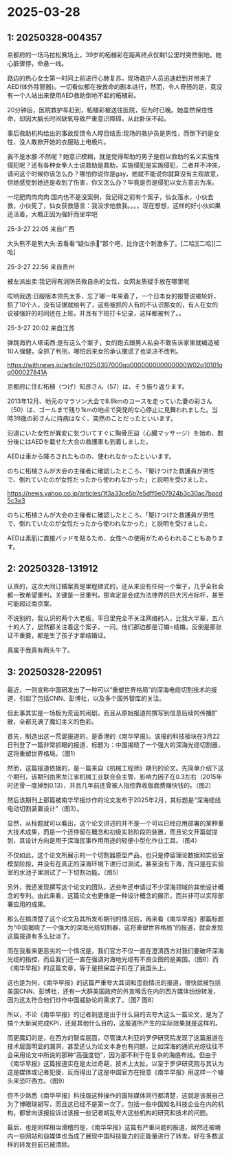 # 2025-03-28

## 1: 20250328-004357

京都府的一场马拉松赛场上，39岁的柘植彩在距离终点仅剩1公里时突然倒地。她心脏骤停，命悬一线。

路边的热心女士第一时间上前进行心肺复苏，现场救护人员迅速赶到并带来了AED(体外除颤器)。一切看似都在按救命的剧本进行，然而，令人奇怪的是，竟没有一个人站出来使用AED救助倒地不起的柘植彩。

20分钟后，医院救护车赶到，柘植彩被送往医院，但为时已晚。她虽然保住性命，却因大脑长时间缺氧导致严重意识障碍，从此卧床不起。

事后救助机构给出的事故反馈令人瞠目结舌:现场的救护员是男性，而倒下的是女性，没人敢掀开她的衣服贴上电极片。

我不是水豚:不然呢？她意识模糊，就是觉得帮助的男子是假以救助的名义实施性侵犯呢？还有各种女拳人士说救助是救助，实施侵犯是实施侵犯，二者并不冲突，请问这个时候你该怎么办？哪怕你说你是gay，她就不能说你就算没有主观故意，但她感觉到她还是收到了伤害，你又怎么办？毕竟是否是侵犯以女方意志为准。

一坨肥肉肉肉肉:国内也不是没案例，我记得之前有个案子，仙女落水，小伙去救，小伙死了，仙女获救感言：我没求他救我。。。。现在想想，这样的好小伙如果还活着，大概正因为强奸而坐牢吧

25-3-27 22:05 来自广西

大头熊不是熊大头:去看看“疑似杀👮”那个吧，比你这个刺激多了。[二哈][二哈][二哈]

25-3-27 22:56 来自贵州

被左派出卖:我记得有消防员救自杀的女性，女网友质疑手放在哪里呢

哎哟我透:日服版本领先太多，忘了哪一年来着了，一个日本女的报警说被轮奸，抓了10个人，没有证据就给判了，这些被抓的人有的不认识那女的，有人在女的说被强奸的时间还在上班，并且有下班打卡记录，这样都被判了。。

25-3-27 20:02 来自江苏

弹跳海豹人塔诺西:是有这么个案子，女的跑去跟男人私会不敢告诉家里就编造被10人强健，全抓了判刑，哪怕后来女的承认撒谎了也坚决不改判。

https://withnews.jp/article/f0250307000qq000000000000000W02q10101qq000027841A

京都府に住む柘植（つげ）知彦さん（57）は、そう振り返ります。

2013年12月、地元のマラソン大会で8.8kmのコースを走っていた妻の彩さん（50）は、ゴールまで残り1kmの地点で突発的な心停止に見舞われました。当時39歳の彩さんに持病はなく、突然のことだったといいます。

沿道にいた女性が異変に気づいてすぐに胸骨圧迫（心臓マッサージ）を始め、数分後にはAEDを載せた大会の救護車も到着しました。

AEDは車から降ろされたものの、使われなかったといいます。

のちに柘植さんが大会の主催者に確認したところ、「駆けつけた救護員が男性で、倒れていたのが女性だったから使われなかった」と説明を受けました。

https://news.yahoo.co.jp/articles/1f3a33ce5b7e5dff9e07924b3c30ac7bacd5c3e3

のちに柘植さんが大会の主催者に確認したところ、「駆けつけた救護員が男性で、倒れていたのが女性だったから使われなかった」と説明を受けました。

AEDは素肌に直接パッドを貼るため、女性への使用がためらわれることもあります。

## 2: 20250328-131912

认真的，这次大同订婚案真是里程碑式的，还从来没有任何一个案子，几乎全社会都一致希望重判，关键是一旦重判，那肯定是会成为法律界的巨大污点标杆，甚至可能超过南京案。

不说别的，我认识的两个大老板，平日里完全不关注网络的人，比我大半辈，五六十的人了，居然都关注着这个案子，一问，他们那边都是订婚=结婚，反倒是那张证不重要，都是生了孩子才拿结婚证。

真属于我真有两头牛了。

## 3: 20250328-220951

最近，一则宣称中国研发出了一种可以“重塑世界格局”的深海电缆切割技术的报道，引起了包括CNN、彭博社，以及多个国外智库的关注。

但此事其实是一场极为荒诞的闹剧，而且从原始报道的撰写到信息后续的传播扩散，全都充满了魔幻主义的色彩。

首先，制造出这一荒诞报道的，是香港的《南华早报》。该报的科技板块在3月22日刊登了一篇非常抓眼的报道，标题为：中国揭晓了一个强大的深海光缆切割器，这将重塑世界格局。（图1）

然而，这篇报道依据的，是一篇来自《机械工程师》期刊的论文。先简单介绍下这个期刊，该期刊由黑龙江省机械工业联合会主管、影响力因子在0.3左右（2015年时还曾一度掉到0.13），并且几年前还曾被人指控靠收版面费赚快钱的。（图2）

然后该期刊上那篇被南华早报炒作的论文发布于2025年2月，其标题是“深海缆线电动切割装置设计”（图3）。

显然，从标题就可以看出，这个论文讲述的并不是一个可以已经应用部署的某种重大技术成果，而是一个还停留在概念和初级实验阶段的装置，而且论文开篇就提到，其设计方向是用于深海民事作用用途的轻便小型化作业工具。（图4）

不仅如此，这个论文所展示的一个切割器原型产品，也只是停留理论数据和实验室模型阶段，并没有在真正的深海环境下进行过测试，甚至没有下海，而只是在实验室的水池子里测试了一下切割功能。（图5）

另外，我还发现撰写这个论文的团队，近些年还申请过不少深海领域的其他设计概念的专利。由此来看，这篇论文也更像是一种设计概念的展示，而并非可以实际部署应用的成果。

那么在搞清楚了这个论文及其所发布期刊的情况后，再来看《南华早报》那篇标题为“中国揭晓了一个强大的深海光缆切割器，这将重塑世界格局”的报道，就会发现这篇报道有多么扯淡了。

而在我看来更恶劣的一个情况是，我们官方不仅一直在澄清西方对我们要破坏深海光缆的指控，而且我们还一直在强调对海地光缆有不良企图的是美国。（图6）而《南华早报》的这篇文章，等于是把屎盆子扣在了我国头上。

这也是为何，《南华早报》的这篇严重夸大其词和歪曲情况的报道，很快就被包括美国CNN、彭博社，还有一大群美国政府的外宣喉舌在内的西方媒体纷纷转发，因为这太符合他们炒作中国威胁论的需求了。（图7 图8）

所以，不论《南华早报》的记者到底是出于什么目的去夸大这么一篇论文，是为了搞个大新闻完成KPI，还是其他什么目的，这报道所产生的实际效果就是这样的。

而更魔幻的是，在西方的智库层面，尽管澳大利亚的罗伊研究院发现了这篇报道在技术层面明显的漏洞，甚至还认为论文本身也有问题，比如深海的通讯光缆往往不会采用论文中所说的那种“高强度铠”，因为那不利于在复杂的海底布线。但由于《南华早报》这篇报道实在是太过奇葩，技术上太扯，以至于罗伊研究院与其认为这是媒体或记者犯傻，反而得出了这是中国官方在授意《南华早报》用这样一个噱头来恐吓西方。（图9）

但不少熟悉《南华早报》科技版这种操作的国际媒体同行都清楚，这就是该报自己为了博眼球胡写，而且这已经不是第一次了。包括一些中国知名科技企业在内的机构，都曾向该报投诉过该报一些记者胡乱夸大这些机构的研究和技术的问题。

最后，也是同样相当滑稽的是，《南华早报》这篇有严重问题的报道，居然还被境内一些网站和自媒体也当成了展现中国科技能力的正能量进行了转发。好在多数这样的转发目前已被清除。

